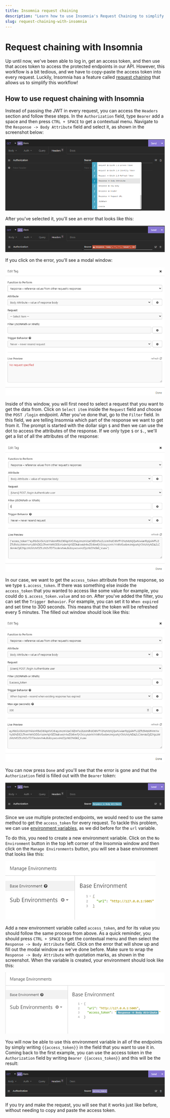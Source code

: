 ```yaml
---
title: Insomnia request chaining
description: "Learn how to use Insomnia's Request Chaining to simplify our workflow and not have to copy-paste the access token in every request."
slug: request-chaining-with-insomnia
---
```


# Request chaining with Insomnia

Up until now, we've been able to log in, get an access token, and then use that acces token to access the protected endpoints in our API. However, this workflow is a bit tedious, and we have to copy-paste the access token into every request. Luckily, Insomnia has a feature called [request chaining](https://support.insomnia.rest/article/26-request-chaining) that allows us to simplify this workflow!

## How to use request chaining with Insomnia

Instead of passing the JWT in every request, you can access the `Headers`  section and follow these steps. In the `Authorization` field, type `Bearer` add a space and then press `CTRL + SPACE` to get a contextual menu. Navigate to the `Response -> Body Attribute` field and select it, as shown in the screenshot below:

![Contextual menu with Generator Tag options](./assets/bearer_token.png)

After you've selected it, you'll see an error that looks like this:

![Response error in the Authorization field](./assets/error.png)

If you click on the error, you'll see a modal window:

![Modal window with empty fields](./assets/modal.png)

Inside of this window, you will first need to select a request that you want to get the data from. Click on `Select item` inside the `Request` field and choose the `POST /login` endpoint. After you've done that, go to the `Filter` field. In this field, we are telling Insomnia which part of the response we want to get from it. The prompt is started with the dollar sign `$` and then we can use the dot to access the attributes of the response. If we only type `$` or `$.`, we'll get a list of all the attributes of the response:

![Attributes recieved from request using a dollar sign](./assets/attributes.png)

In our case, we want to get the `access_token` attribute from the response, so we type `$.access_token`. If there was something else inside the `access_token` that you wanted to access like some value for example, you could do `$.access_token.value` and so on. After you've added the filter, you can set the `Trigger Behavior`. For example, you can set it to `When expired` and set time to 300 seconds. This means that the token will be refreshed every 5 minutes. The filled out window should look like this:

![Filled out modal window with attributes recieved from request using a dollar sign followed by .access_token](./assets/filled_out.png)

You can now press `Done` and you'll see that the error is gone and that the `Authorization` field is filled out with the `Bearer` token:

![Filled out Authorization field with Bearer token](./assets/token.png)

Since we use multiple protected endpoints, we would need to use the same method to get the `access_token` for every request. To tackle this problem, we can use [environment variables](https://support.insomnia.rest/article/13-environment-variables), as we did before for the `url` variable.

To do this, you need to create a new environment variable. Click on the `No Environment` button in the top left corner of the Insomnia window and then click on the `Manage Environments` button, you will see a base environment that looks like this:

![Base environment with url environment variable only](./assets/base_environment.png)

Add a new environment variable called `access_token`, and for its value you should follow the same process from above. As a quick reminder, you should press `CTRL + SPACE` to get the contextual menu and then select the `Response -> Body Attribute` field. Click on the error that will show up and fill out the modal window as we've done before. Make sure to wrap the `Response -> Body Attribute` with quotation marks, as shown in the screenshot. When the variable is created, your environment should look like this:

![Base environment with added access_token variable](./assets/environment.png)

You will now be able to use this environment variable in all of the endpoints by simply writing `{{access_token}}` in the field that you want to use it in. Coming back to the first example, you can use the access token in the `Authorization` field by writing `Bearer {{access_token}}` and this will be the result:

![Bearer with access_token environment variable](./assets/result.png)

If you try and make the request, you will see that it works just like before, without needing to copy and paste the access token.
